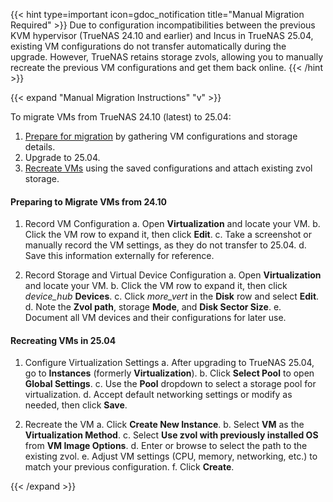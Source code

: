 &NewLine;

{{< hint type=important icon=gdoc_notification title="Manual Migration Required" >}}
Due to configuration incompatibilities between the previous KVM hypervisor (TrueNAS 24.10 and earlier) and Incus in TrueNAS 25.04, existing VM configurations do not transfer automatically during the upgrade.
However, TrueNAS retains storage zvols, allowing you to manually recreate the previous VM configurations and get them back online.
{{< /hint >}}

{{< expand "Manual Migration Instructions" "v" >}}

To migrate VMs from TrueNAS 24.10 (latest) to 25.04:

1. [Prepare for migration](#preparing-to-migrate-vms-from-2410) by gathering VM configurations and storage details.
2. Upgrade to 25.04.
3. [Recreate VMs](#recreating-vms-in-2504) using the saved configurations and attach existing zvol storage.

#### Preparing to Migrate VMs from 24.10

1. Record VM Configuration
   a. Open **Virtualization** and locate your VM.
   b. Click the VM row to expand it, then click <span class="iconify" data-icon="mdi:pencil"></span> **Edit**.
   c. Take a screenshot or manually record the VM settings, as they do not transfer to 25.04.
   d. Save this information externally for reference.

2. Record Storage and Virtual Device Configuration
   a. Open **Virtualization** and locate your VM.
   b. Click the VM row to expand it, then click <i class="material-icons" aria-hidden="true" title="Devices">device_hub</i> **Devices**.
   c. Click <i class="material-icons" aria-hidden="true" title="System Update">more_vert</i> in the **Disk** row and select **Edit**.
   d. Note the **Zvol path**, storage **Mode**, and **Disk Sector Size**.
   e. Document all VM devices and their configurations for later use.

#### Recreating VMs in 25.04

1. Configure Virtualization Settings
   a. After upgrading to TrueNAS 25.04, go to **Instances** (formerly **Virtualization**).
   b. Click **Select Pool** to open **Global Settings**.
   c. Use the **Pool** dropdown to select a storage pool for virtualization.
   d. Accept default networking settings or modify as needed, then click **Save**.

2. Recreate the VM
   a. Click **Create New Instance**.
   b. Select **VM** as the **Virtualization Method**.
   c. Select **Use zvol with previously installed OS** from **VM Image Options**.
   d. Enter or browse to select the path to the existing zvol.
   e. Adjust VM settings (CPU, memory, networking, etc.) to match your previous configuration.
   f. Click **Create**.

{{< /expand >}}

